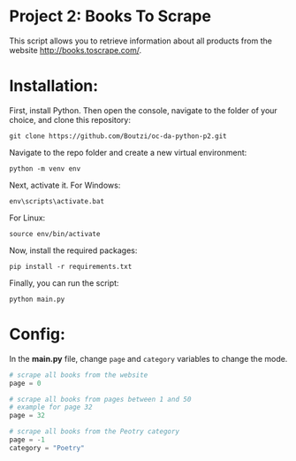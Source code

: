 # Project 2: Books To Scrape

This script allows you to retrieve information about all products from the website http://books.toscrape.com/.

# Installation:
First, install Python.
Then open the console, navigate to the folder of your choice, and clone this repository:

```
git clone https://github.com/Boutzi/oc-da-python-p2.git
```
Navigate to the repo folder and create a new virtual environment:
```
python -m venv env
```
Next, activate it.
For Windows:
```
env\scripts\activate.bat
```
For Linux:
```
source env/bin/activate
```
Now, install the required packages:
```
pip install -r requirements.txt
```
Finally, you can run the script:
```
python main.py
```

# Config:
In the **main.py** file, change ```page``` and ```category``` variables to change the mode.

```python
# scrape all books from the website
page = 0 
```
```python
# scrape all books from pages between 1 and 50
# example for page 32
page = 32 
```
```python
# scrape all books from the Peotry category
page = -1 
category = "Poetry"
```